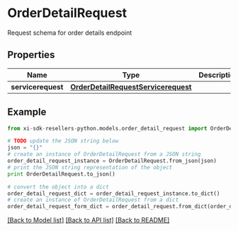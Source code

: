 # OrderDetailRequest

Request schema for order details endpoint

## Properties

Name | Type | Description | Notes
------------ | ------------- | ------------- | -------------
**servicerequest** | [**OrderDetailRequestServicerequest**](OrderDetailRequestServicerequest.md) |  | [optional] 

## Example

```python
from xi-sdk-resellers-python.models.order_detail_request import OrderDetailRequest

# TODO update the JSON string below
json = "{}"
# create an instance of OrderDetailRequest from a JSON string
order_detail_request_instance = OrderDetailRequest.from_json(json)
# print the JSON string representation of the object
print OrderDetailRequest.to_json()

# convert the object into a dict
order_detail_request_dict = order_detail_request_instance.to_dict()
# create an instance of OrderDetailRequest from a dict
order_detail_request_form_dict = order_detail_request.from_dict(order_detail_request_dict)
```
[[Back to Model list]](../README.md#documentation-for-models) [[Back to API list]](../README.md#documentation-for-api-endpoints) [[Back to README]](../README.md)


